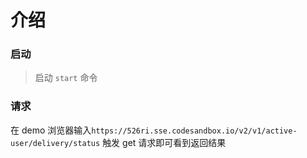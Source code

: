 # 介绍

### 启动

> 启动 `start` 命令

### 请求

在 demo 浏览器输入`https://526ri.sse.codesandbox.io/v2/v1/active-user/delivery/status` 触发 get 请求即可看到返回结果
